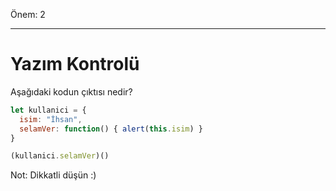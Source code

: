 Önem: 2

---

# Yazım Kontrolü

Aşağıdaki kodun çıktısı nedir?


```js no-beautify
let kullanici = {
  isim: "İhsan",
  selamVer: function() { alert(this.isim) }
}

(kullanici.selamVer)()
```
Not: Dikkatli düşün :)
